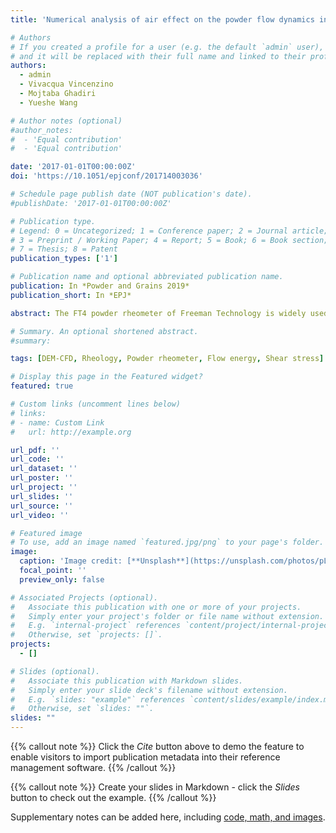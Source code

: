 ```yaml
---
title: 'Numerical analysis of air effect on the powder flow dynamics in the FT4 Powder Rheometer'

# Authors
# If you created a profile for a user (e.g. the default `admin` user), write the username (folder name) here
# and it will be replaced with their full name and linked to their profile.
authors:
  - admin
  - Vivacqua Vincenzino
  - Mojtaba Ghadiri
  - Yueshe Wang

# Author notes (optional)
#author_notes:
#  - 'Equal contribution'
#  - 'Equal contribution'

date: '2017-01-01T00:00:00Z'
doi: 'https://10.1051/epjconf/201714003036'

# Schedule page publish date (NOT publication's date).
#publishDate: '2017-01-01T00:00:00Z'

# Publication type.
# Legend: 0 = Uncategorized; 1 = Conference paper; 2 = Journal article;
# 3 = Preprint / Working Paper; 4 = Report; 5 = Book; 6 = Book section;
# 7 = Thesis; 8 = Patent
publication_types: ['1']

# Publication name and optional abbreviated publication name.
publication: In *Powder and Grains 2019*
publication_short: In *EPJ*

abstract: The FT4 powder rheometer of Freeman Technology is widely used nowadays in industry for characterisation of particle flow under dynamic conditions of shear strain rate. It measures the work (termed flow energy) required to penetrate a rotating impeller into a powder bed. However, little is known about its underlying powder mechanics, i.e. the relationship between the flow energy and the prevailing local shear stress. This has recently been studied, but only for very simple and ideal systems amenable to analysis by DEM. We analyse the effect of gas flow through the powder bed on the flow behaviour of cohesionless particles in FT4 by DEM-CFD simulation. The results show that the relative particle velocities induced by the mean shear speed, is of the same order as that produced by the root of granular temperature. The shear stress in both cases with and without gas flow could be quantified by the inertial number. The flow energy correlates well with the shear stress in front of the blade, and both increase with the inertial number and could be significantly reduced by the upward gas flow.

# Summary. An optional shortened abstract.
#summary: 

tags: [DEM-CFD, Rheology, Powder rheometer, Flow energy, Shear stress]

# Display this page in the Featured widget?
featured: true

# Custom links (uncomment lines below)
# links:
# - name: Custom Link
#   url: http://example.org

url_pdf: ''
url_code: ''
url_dataset: ''
url_poster: ''
url_project: ''
url_slides: ''
url_source: ''
url_video: ''

# Featured image
# To use, add an image named `featured.jpg/png` to your page's folder.
image:
  caption: 'Image credit: [**Unsplash**](https://unsplash.com/photos/pLCdAaMFLTE)'
  focal_point: ''
  preview_only: false

# Associated Projects (optional).
#   Associate this publication with one or more of your projects.
#   Simply enter your project's folder or file name without extension.
#   E.g. `internal-project` references `content/project/internal-project/index.md`.
#   Otherwise, set `projects: []`.
projects:
  - []

# Slides (optional).
#   Associate this publication with Markdown slides.
#   Simply enter your slide deck's filename without extension.
#   E.g. `slides: "example"` references `content/slides/example/index.md`.
#   Otherwise, set `slides: ""`.
slides: ""
---
```


{{% callout note %}}
Click the _Cite_ button above to demo the feature to enable visitors to import publication metadata into their reference management software.
{{% /callout %}}

{{% callout note %}}
Create your slides in Markdown - click the _Slides_ button to check out the example.
{{% /callout %}}

Supplementary notes can be added here, including [code, math, and images](https://wowchemy.com/docs/writing-markdown-latex/).
